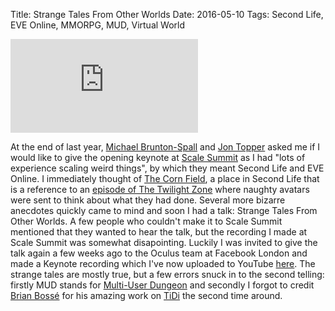 Title: Strange Tales From Other Worlds
Date: 2016-05-10
Tags: Second Life, EVE Online, MMORPG, MUD, Virtual World

<div class="flex-video widescreen"><iframe src="https://www.youtube.com/embed/WAh-6nEHwqI" frameborder="0" allowfullscreen=""></iframe></div>

At the end of last year, [Michael
Brunton-Spall](www.brunton-spall.co.uk) and [Jon
Topper](https://twitter.com/jtopper ) asked me if I would like to give
the opening keynote at [Scale Summit](http://scalesummit.org) as I had
"lots of experience scaling weird things", by which they meant Second
Life and EVE Online. I immediately thought of [The Corn
Field](http://wiki.secondlife.com/wiki/The_Corn_Field), a place in
Second Life that is a reference to an [episode of The Twilight
Zone](https://en.wikipedia.org/wiki/It%27s_a_Good_Life_(The_Twilight_Zone))
where naughty avatars were sent to think about what they had
done. Several more bizarre anecdotes quickly came to mind and soon I
had a talk: Strange Tales From Other Worlds. A few people who couldn't
make it to Scale Summit mentioned that they wanted to hear the talk,
but the recording I made at Scale Summit was somewhat
disapointing. Luckily I was invited to give the talk again a few weeks
ago to the Oculus team at Facebook London and made a Keynote recording
which I've now uploaded to YouTube
[here](https://www.youtube.com/watch?v=WAh-6nEHwqI). The strange tales
are mostly true, but a few errors snuck in to the second telling:
firstly MUD stands for [Multi-User
Dungeon](https://en.wikipedia.org/wiki/MUD1) and secondly I forgot to
credit [Brian Bossé](https://twitter.com/Riot_Penrif) for his amazing
work on
[TiDi](https://community.eveonline.com/news/dev-blogs/introducing-time-dilation-tidi/)
the second time around.